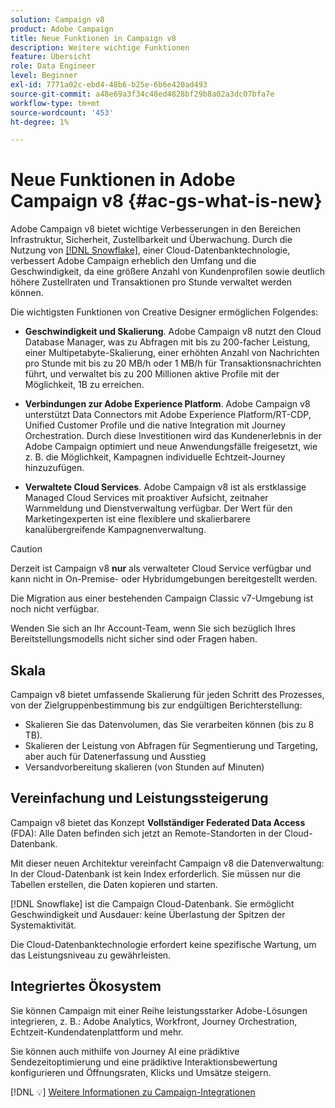 ```yaml
---
solution: Campaign v8
product: Adobe Campaign
title: Neue Funktionen in Campaign v8
description: Weitere wichtige Funktionen
feature: Übersicht
role: Data Engineer
level: Beginner
exl-id: 7771a02c-ebd4-48b6-b25e-6b6e420ad493
source-git-commit: a48e69a3f34c48ed4828bf29b8a02a3dc07bfa7e
workflow-type: tm+mt
source-wordcount: '453'
ht-degree: 1%

---
```


# Neue Funktionen in Adobe Campaign v8 {#ac-gs-what-is-new}

Adobe Campaign v8 bietet wichtige Verbesserungen in den Bereichen Infrastruktur, Sicherheit, Zustellbarkeit und Überwachung. Durch die Nutzung von [[!DNL Snowflake]](https://www.snowflake.com/), einer Cloud-Datenbanktechnologie, verbessert Adobe Campaign erheblich den Umfang und die Geschwindigkeit, da eine größere Anzahl von Kundenprofilen sowie deutlich höhere Zustellraten und Transaktionen pro Stunde verwaltet werden können.

Die wichtigsten Funktionen von Creative Designer ermöglichen Folgendes:

* **Geschwindigkeit und Skalierung**. Adobe Campaign v8 nutzt den Cloud Database Manager, was zu Abfragen mit bis zu 200-facher Leistung, einer Multipetabyte-Skalierung, einer erhöhten Anzahl von Nachrichten pro Stunde mit bis zu 20 MB/h oder 1 MB/h für Transaktionsnachrichten führt, und verwaltet bis zu 200 Millionen aktive Profile mit der Möglichkeit, 1B zu erreichen.

* **Verbindungen zur Adobe Experience Platform**. Adobe Campaign v8 unterstützt Data Connectors mit Adobe Experience Platform/RT-CDP, Unified Customer Profile und die native Integration mit Journey Orchestration. Durch diese Investitionen wird das Kundenerlebnis in der Adobe Campaign optimiert und neue Anwendungsfälle freigesetzt, wie z. B. die Möglichkeit, Kampagnen individuelle Echtzeit-Journey hinzuzufügen.

* **Verwaltete Cloud Services**. Adobe Campaign v8 ist als erstklassige Managed Cloud Services mit proaktiver Aufsicht, zeitnaher Warnmeldung und Dienstverwaltung verfügbar. Der Wert für den Marketingexperten ist eine flexiblere und skalierbarere kanalübergreifende Kampagnenverwaltung.

>[!CAUTION]
>
>Derzeit ist Campaign v8 **nur** als verwalteter Cloud Service verfügbar und kann nicht in On-Premise- oder Hybridumgebungen bereitgestellt werden.
>
>Die Migration aus einer bestehenden Campaign Classic v7-Umgebung ist noch nicht verfügbar.
>
>Wenden Sie sich an Ihr Account-Team, wenn Sie sich bezüglich Ihres Bereitstellungsmodells nicht sicher sind oder Fragen haben.


## Skala

Campaign v8 bietet umfassende Skalierung für jeden Schritt des Prozesses, von der Zielgruppenbestimmung bis zur endgültigen Berichterstellung:

* Skalieren Sie das Datenvolumen, das Sie verarbeiten können (bis zu 8 TB).
* Skalieren der Leistung von Abfragen für Segmentierung und Targeting, aber auch für Datenerfassung und Ausstieg
* Versandvorbereitung skalieren (von Stunden auf Minuten)

## Vereinfachung und Leistungssteigerung

Campaign v8 bietet das Konzept **Vollständiger Federated Data Access** (FDA): Alle Daten befinden sich jetzt an Remote-Standorten in der Cloud-Datenbank.

Mit dieser neuen Architektur vereinfacht Campaign v8 die Datenverwaltung: In der Cloud-Datenbank ist kein Index erforderlich. Sie müssen nur die Tabellen erstellen, die Daten kopieren und starten.

[!DNL Snowflake] ist die Campaign Cloud-Datenbank. Sie ermöglicht Geschwindigkeit und Ausdauer: keine Überlastung der Spitzen der Systemaktivität.

Die Cloud-Datenbanktechnologie erfordert keine spezifische Wartung, um das Leistungsniveau zu gewährleisten.

## Integriertes Ökosystem

Sie können Campaign mit einer Reihe leistungsstarker Adobe-Lösungen integrieren, z. B.: Adobe Analytics, Workfront, Journey Orchestration, Echtzeit-Kundendatenplattform und mehr.

Sie können auch mithilfe von Journey AI eine prädiktive Sendezeitoptimierung und eine prädiktive Interaktionsbewertung konfigurieren und Öffnungsraten, Klicks und Umsätze steigern.

[!DNL :bulb:] [Weitere Informationen zu Campaign-Integrationen](../connect/integration.md)

